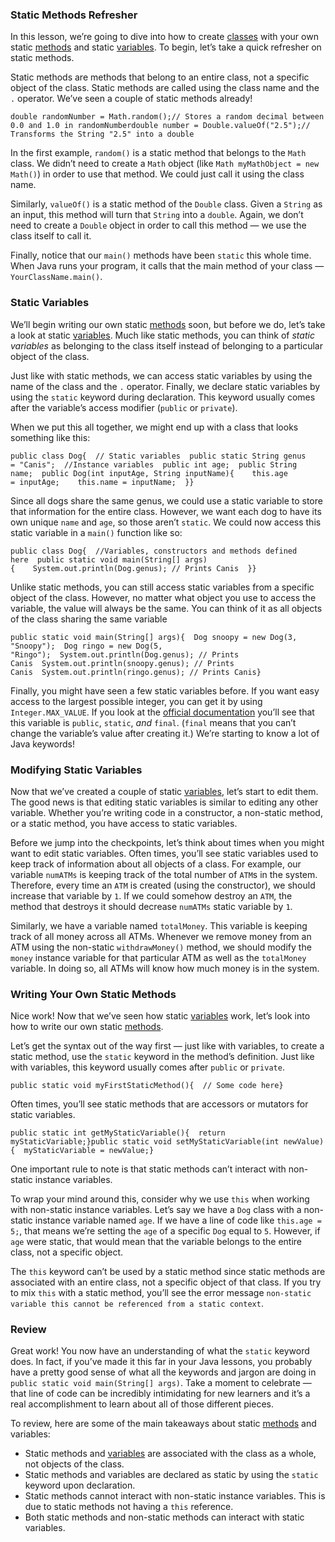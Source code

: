 
### Static Methods Refresher

In this lesson, we’re going to dive into how to create [classes](https://www.codecademy.com/resources/docs/java/classes) with your own static [methods](https://www.codecademy.com/resources/docs/java/methods) and static [variables](https://www.codecademy.com/resources/docs/java/variables). To begin, let’s take a quick refresher on static methods.

Static methods are methods that belong to an entire class, not a specific object of the class. Static methods are called using the class name and the `.` operator. We’ve seen a couple of static methods already!

```
double randomNumber = Math.random();// Stores a random decimal between 0.0 and 1.0 in randomNumberdouble number = Double.valueOf("2.5");// Transforms the String "2.5" into a double
```

In the first example, `random()` is a static method that belongs to the `Math` class. We didn’t need to create a `Math` object (like `Math myMathObject = new Math()`) in order to use that method. We could just call it using the class name.

Similarly, `valueOf()` is a static method of the `Double` class. Given a `String` as an input, this method will turn that `String` into a `double`. Again, we don’t need to create a `Double` object in order to call this method — we use the class itself to call it.

Finally, notice that our `main()` methods have been `static` this whole time. When Java runs your program, it calls that the main method of your class — `YourClassName.main()`.



### Static Variables

We’ll begin writing our own static [methods](https://www.codecademy.com/resources/docs/java/methods) soon, but before we do, let’s take a look at static [variables](https://www.codecademy.com/resources/docs/java/variables). Much like static methods, you can think of _static variables_ as belonging to the class itself instead of belonging to a particular object of the class.

Just like with static methods, we can access static variables by using the name of the class and the `.` operator. Finally, we declare static variables by using the `static` keyword during declaration. This keyword usually comes after the variable’s access modifier (`public` or `private`).

When we put this all together, we might end up with a class that looks something like this:

```
public class Dog{  // Static variables  public static String genus = "Canis";  //Instance variables  public int age;  public String name;  public Dog(int inputAge, String inputName){    this.age = inputAge;    this.name = inputName;  }}
```

Since all dogs share the same genus, we could use a static variable to store that information for the entire class. However, we want each dog to have its own unique `name` and `age`, so those aren’t `static`. We could now access this static variable in a `main()` function like so:

```
public class Dog{  //Variables, constructors and methods defined here  public static void main(String[] args){    System.out.println(Dog.genus); // Prints Canis  }}
```

Unlike static methods, you can still access static variables from a specific object of the class. However, no matter what object you use to access the variable, the value will always be the same. You can think of it as all objects of the class sharing the same variable

```
public static void main(String[] args){  Dog snoopy = new Dog(3, "Snoopy");  Dog ringo = new Dog(5, "Ringo");  System.out.println(Dog.genus); // Prints Canis  System.out.println(snoopy.genus); // Prints Canis  System.out.println(ringo.genus); // Prints Canis}
```

Finally, you might have seen a few static variables before. If you want easy access to the largest possible integer, you can get it by using `Integer.MAX_VALUE`. If you look at the [official documentation](https://docs.oracle.com/javase/8/docs/api/java/lang/Integer.html#MAX_VALUE) you’ll see that this variable is `public`, `static`, _and_ `final`. (`final` means that you can’t change the variable’s value after creating it.) We’re starting to know a lot of Java keywords!




### Modifying Static Variables

Now that we’ve created a couple of static [variables](https://www.codecademy.com/resources/docs/java/variables), let’s start to edit them. The good news is that editing static variables is similar to editing any other variable. Whether you’re writing code in a constructor, a non-static method, or a static method, you have access to static variables.

Before we jump into the checkpoints, let’s think about times when you might want to edit static variables. Often times, you’ll see static variables used to keep track of information about all objects of a class. For example, our variable `numATMs` is keeping track of the total number of `ATM`s in the system. Therefore, every time an `ATM` is created (using the constructor), we should increase that variable by `1`. If we could somehow destroy an `ATM`, the method that destroys it should decrease `numATMs` static variable by `1`.

Similarly, we have a variable named `totalMoney`. This variable is keeping track of all money across all ATMs. Whenever we remove money from an ATM using the non-static `withdrawMoney()` method, we should modify the `money` instance variable for that particular ATM as well as the `totalMoney` variable. In doing so, all ATMs will know how much money is in the system.




### Writing Your Own Static Methods

Nice work! Now that we’ve seen how static [variables](https://www.codecademy.com/resources/docs/java/variables) work, let’s look into how to write our own static [methods](https://www.codecademy.com/resources/docs/java/methods).

Let’s get the syntax out of the way first — just like with variables, to create a static method, use the `static` keyword in the method’s definition. Just like with variables, this keyword usually comes after `public` or `private`.

```
public static void myFirstStaticMethod(){  // Some code here}
```

Often times, you’ll see static methods that are accessors or mutators for static variables.

```
public static int getMyStaticVariable(){  return myStaticVariable;}public static void setMyStaticVariable(int newValue){  myStaticVariable = newValue;}
```

One important rule to note is that static methods can’t interact with non-static instance variables.

To wrap your mind around this, consider why we use `this` when working with non-static instance variables. Let’s say we have a `Dog` class with a non-static instance variable named `age`. If we have a line of code like `this.age = 5;`, that means we’re setting the `age` of a specific `Dog` equal to `5`. However, if `age` were static, that would mean that the variable belongs to the entire class, not a specific object.

The `this` keyword can’t be used by a static method since static methods are associated with an entire class, not a specific object of that class. If you try to mix `this` with a static method, you’ll see the error message `non-static variable this cannot be referenced from a static context`.





### Review

Great work! You now have an understanding of what the `static` keyword does. In fact, if you’ve made it this far in your Java lessons, you probably have a pretty good sense of what all the keywords and jargon are doing in `public static void main(String[] args)`. Take a moment to celebrate — that line of code can be incredibly intimidating for new learners and it’s a real accomplishment to learn about all of those different pieces.

To review, here are some of the main takeaways about static [methods](https://www.codecademy.com/resources/docs/java/methods) and variables:

- Static methods and [variables](https://www.codecademy.com/resources/docs/java/variables) are associated with the class as a whole, not objects of the class.
- Static methods and variables are declared as static by using the `static` keyword upon declaration.
- Static methods cannot interact with non-static instance variables. This is due to static methods not having a `this` reference.
- Both static methods and non-static methods can interact with static variables.






